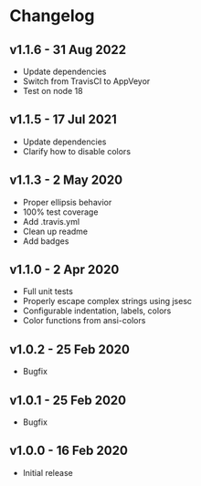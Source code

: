 # Changelog

## v1.1.6 - 31 Aug 2022

- Update dependencies
- Switch from TravisCI to AppVeyor
- Test on node 18

## v1.1.5 - 17 Jul 2021

- Update dependencies
- Clarify how to disable colors

## v1.1.3 - 2 May 2020

- Proper ellipsis behavior
- 100% test coverage
- Add .travis.yml
- Clean up readme
- Add badges

## v1.1.0 - 2 Apr 2020

- Full unit tests
- Properly escape complex strings using jsesc
- Configurable indentation, labels, colors
- Color functions from ansi-colors

## v1.0.2 - 25 Feb 2020

- Bugfix

## v1.0.1 - 25 Feb 2020

- Bugfix

## v1.0.0 - 16 Feb 2020

- Initial release

